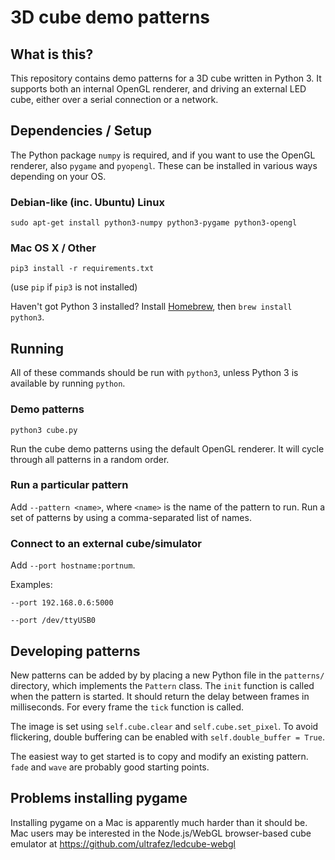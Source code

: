 # 3D cube demo patterns

## What is this?

This repository contains demo patterns for a 3D cube written in Python 3. It supports both an internal OpenGL renderer, and driving an external LED cube, either over a serial connection or a network.

## Dependencies / Setup

The Python package `numpy` is required, and if you want to use the OpenGL renderer, also `pygame` and `pyopengl`. These can be installed in various ways depending on your OS.

### Debian-like (inc. Ubuntu) Linux

`sudo apt-get install python3-numpy python3-pygame python3-opengl`

### Mac OS X / Other

`pip3 install -r requirements.txt`

(use `pip` if `pip3` is not installed)

Haven't got Python 3 installed? Install [Homebrew](https://brew.sh/), then `brew install python3`.

## Running

All of these commands should be run with `python3`, unless Python 3 is available by running `python`.

### Demo patterns

`python3 cube.py`

Run the cube demo patterns using the default OpenGL renderer. It will cycle through all patterns in a random order.

### Run a particular pattern

Add `--pattern <name>`, where `<name>` is the name of the pattern to run. Run a set of patterns by using a comma-separated list of names.

### Connect to an external cube/simulator

Add `--port hostname:portnum`.

Examples:

`--port 192.168.0.6:5000`

`--port /dev/ttyUSB0`

## Developing patterns

New patterns can be added by by placing a new Python file in the `patterns/` directory, which implements the `Pattern` class. The `init` function is called when the pattern is started. It should return the delay between frames in milliseconds. For every frame the `tick` function is called.

The image is set using `self.cube.clear` and `self.cube.set_pixel`. To avoid flickering, double buffering can be enabled with `self.double_buffer = True`.

The easiest way to get started is to copy and modify an existing pattern. `fade` and `wave` are probably good starting points.

## Problems installing pygame

Installing pygame on a Mac is apparently much harder than it should be. Mac users may be interested in the Node.js/WebGL browser-based cube emulator at https://github.com/ultrafez/ledcube-webgl
